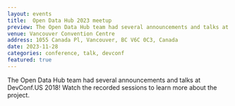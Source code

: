 ```yaml
---
layout: events
title:  Open Data Hub 2023 meetup
preview: The Open Data Hub team had several announcements and talks at DevConf.US 2018!  Watch the recorded sessions to learn more about the project.
venue: Vancouver Convention Centre
address: 1055 Canada Pl, Vancouver, BC V6C 0C3, Canada
date: 2023-11-28
categories: conference, talk, devconf
featured: true
---
```


The Open Data Hub team had several announcements and talks at DevConf.US 2018!  Watch the recorded sessions to learn more about the project.
